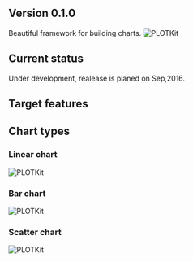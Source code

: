 ## Version 0.1.0
Beautiful framework for building charts. 
![PLOTKit](https://raw.githubusercontent.com/AlexUlenkov/PLOTKit/MakingLibrary/Assets/PLOTKit.png)
## Current status
Under development, realease is planed on Sep,2016.
## Target features
## Chart types
### Linear chart
![PLOTKit](https://github.com/AlexUlenkov/PLOTKit/blob/MakingLibrary/Assets/LinearWhite.png?raw=true)
### Bar chart
![PLOTKit](https://github.com/AlexUlenkov/PLOTKit/blob/MakingLibrary/Assets/BarWhite.png?raw=true)
### Scatter chart
![PLOTKit](https://github.com/AlexUlenkov/PLOTKit/blob/MakingLibrary/Assets/ScatterWhite.png?raw=true)
